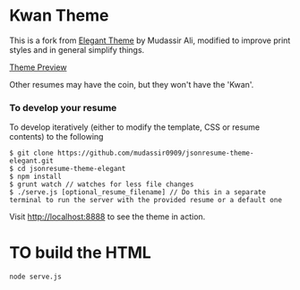 # Kwan Theme 

This is a fork from [Elegant Theme](https://github.com/mudassir0909/jsonresume-theme-elegant) by Mudassir Ali, modified to improve print styles and in general simplify things. 

[Theme Preview](http://themes.jsonresume.org/kwan)

Other resumes may have the coin, but they won't have the 'Kwan'.

### To develop your resume

To develop iteratively (either to modify the template, CSS or resume contents) to the following

```
$ git clone https://github.com/mudassir0909/jsonresume-theme-elegant.git
$ cd jsonresume-theme-elegant
$ npm install
$ grunt watch // watches for less file changes
$ ./serve.js [optional_resume_filename] // Do this in a separate terminal to run the server with the provided resume or a default one
```

Visit [http://localhost:8888](http://localhost:8888) to see the theme in action.


# TO build the HTML
```
node serve.js
```
